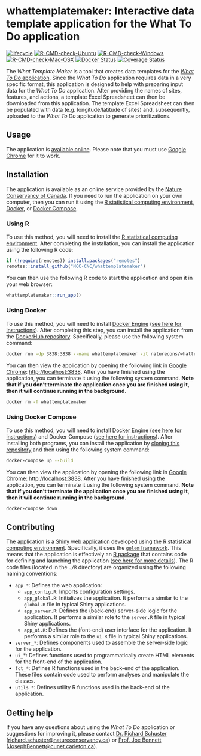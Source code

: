 
<!--- README.md is generated from README.Rmd. Please edit that file -->

# whattemplatemaker: Interactive data template application for the What To Do application

[![lifecycle](https://img.shields.io/badge/Lifecycle-experimental-orange.svg)](https://lifecycle.r-lib.org/articles/stages.html)
[![R-CMD-check-Ubuntu](https://img.shields.io/github/workflow/status/NCC-CNC/whattemplatemaker/Ubuntu/master.svg?label=Ubuntu)](https://github.com/NCC-CNC/whattemplatemaker/actions)
[![R-CMD-check-Windows](https://img.shields.io/github/workflow/status/NCC-CNC/whattemplatemaker/Windows/master.svg?label=Windows)](https://github.com/NCC-CNC/whattemplatemaker/actions)
[![R-CMD-check-Mac-OSX](https://img.shields.io/github/workflow/status/NCC-CNC/whattemplatemaker/Mac%20OSX/master.svg?label=Mac%20OSX)](https://github.com/NCC-CNC/whattemplatemaker/actions)
[![Docker
Status](https://img.shields.io/docker/cloud/build/naturecons/whattemplatemaker?label=Docker%20build)](https://hub.docker.com/r/naturecons/whattemplatemaker)
[![Coverage
Status](https://codecov.io/github/NCC-CNC/whattemplatemaker/coverage.svg?branch=master)](https://codecov.io/github/NCC-CNC/whattemplatemaker?branch=master)

The *What Template Maker* is a tool that creates data templates for the
[*What To Do* application](https://github.com/NCC-CNC/whattodo). Since
the *What To Do* application requires data in a very specific format,
this application is designed to help with preparing input data for the
*What To Do* application. After providing the names of sites, features,
and actions, a template Excel Spreadsheet can then be downloaded from
this application. The template Excel Spreadsheet can then be populated
with data (e.g. longitude/latitude of sites) and, subsequently, uploaded
to the *What To Do* application to generate prioritizations.

## Usage

The application is [available online](https://ncc.carleton.ca). Please
note that you must use [Google Chrome](https://www.google.com/chrome/)
for it to work.

## Installation

The application is available as an online service provided by the
[Nature Conservancy of Canada](https://natureconservancy.ca/en/). If you
need to run the application on your own computer, then you can run it
using the [R statistical computing
environment](https://www.r-project.org/),
[Docker](https://www.docker.com/), or [Docker
Compose](https://docs.docker.com/compose/).

### Using R

To use this method, you will need to install the [R statistical
computing environment](https://www.r-project.org/). After completing the
installation, you can install the application using the following R
code:

``` r
if (!require(remotes)) install.packages("remotes")
remotes::install_github("NCC-CNC/whattemplatemaker")
```

You can then use the following R code to start the application and open
it in your web browser:

``` r
whattemplatemaker::run_app()
```

### Using Docker

To use this method, you will need to install [Docker
Engine](https://www.docker.com/) ([see here for
instructions](https://docs.docker.com/get-docker/)). After completing
this step, you can install the application from the [DockerHub
repository](https://hub.docker.com/repository/docker/naturecons/whattemplatemaker).
Specifically, please use the following system command:

``` bash
docker run -dp 3838:3838 --name whattemplatemaker -it naturecons/whattemplatemaker:latest
```

You can then view the application by opening the following link in
[Google Chrome](https://www.google.com/chrome/):
<http://localhost:3838>. After you have finished using the application,
you can terminate it using the following system command. **Note that if
you don’t terminate the application once you are finished using it, then
it will continue running in the background.**

``` bash
docker rm -f whattemplatemaker
```

### Using Docker Compose

To use this method, you will need to install [Docker
Engine](https://www.docker.com/) ([see here for
instructions](https://docs.docker.com/get-docker/)) and Docker Compose
([see here for instructions](https://docs.docker.com/compose/install/)).
After installing both programs, you can install the application by
[cloning this
repository](https://docs.github.com/en/github/creating-cloning-and-archiving-repositories/cloning-a-repository-from-github/cloning-a-repository)
and then using the following system command:

``` bash
docker-compose up --build
```

You can then view the application by opening the following link in
[Google Chrome](https://www.google.com/chrome/):
<http://localhost:3838>. After you have finished using the application,
you can terminate it using the following system command. **Note that if
you don’t terminate the application once you are finished using it, then
it will continue running in the background.**

``` bash
docker-compose down
```

## Contributing

The application is a [Shiny web
application](https://mastering-shiny.org/) developed using the [R
statistical computing environment](https://www.r-project.org/).
Specifically, it uses the [`golem`
framework](https://thinkr-open.github.io/golem/). This means that the
application is effectively an [R package](https://r-pkgs.org/) that
contains code for defining and launching the application ([see here for
more details](https://engineering-shiny.org/)). The R code files
(located in the `./R` directory) are organized using the following
naming conventions:

-   `app_*`: Defines the web application:
    -   `app_config.R`: Imports configuration settings.
    -   `app_global.R`: Initializes the application. It performs a
        similar to the `global.R` file in typical Shiny applications.
    -   `app_server.R`: Defines the (back-end) server-side logic for the
        application. It performs a similar role to the `server.R` file
        in typical Shiny applications.
    -   `app_ui.R`: Defines the (font-end) user interface for the
        application. It performs a similar role to the `ui.R` file in
        typical Shiny applications.
-   `server_*`: Defines components used to assemble the server-side
    logic for the application.
-   `ui_`\*: Defines functions used to programmatically create HTML
    elements for the front-end of the application.
-   `fct_*`: Defines R functions used in the back-end of the
    application. These files contain code used to perform analyses and
    manipulate the classes.
-   `utils_*`: Defines utility R functions used in the back-end of the
    application.

## Getting help

If you have any questions about using the *What To Do* application or
suggestions for improving it, please contact [Dr. Richard
Schuster](https://www.richard-schuster.com/)
(<richard.schuster@natureconservancy.ca>) or [Prof. Joe
Bennett](https://carleton.ca/bennett-lab/lab-members/)
([JosephBennett@cunet.carleton.ca](mailto:mailto:JosephBennett@cunet.carleton.ca)).
